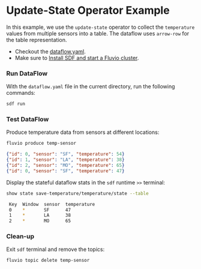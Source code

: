 # Update-State Operator Example

In this example, we use the `update-state` operator to collect the `temperature` values from multiple sensors into a table. The dataflow uses `arrow-row` for the table representation.

* Checkout the [dataflow.yaml](./dataflow.yaml).
* Make sure to [Install SDF and start a Fluvio cluster].

### Run DataFlow

With the `dataflow.yaml` file in the current directory, run the following commands:

```bash
sdf run
```

### Test DataFlow

Produce temperature data from sensors at different locations:

```bash
fluvio produce temp-sensor
```

```json
{"id": 0, "sensor": "SF", "temperature": 54}
{"id": 1, "sensor": "LA", "temperature": 38}
{"id": 2, "sensor": "MO", "temperature": 65}
{"id": 0, "sensor": "SF", "temperature": 47}
```

Display the stateful dataflow stats in the `sdf` runtime `>>` terminal:

```bash
show state save-temperature/temperature/state --table
```

```bash
 Key  Window  sensor  temperature 
 0    *       SF      47          
 1    *       LA      38          
 2    *       MO      65   
```

### Clean-up

Exit `sdf` terminal and remove the topics:

```bash
fluvio topic delete temp-sensor
```

[Install SDF and start a Fluvio cluster]: /README.MD#prerequisites